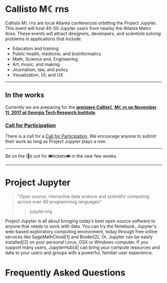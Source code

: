 
# Callisto M☾rns

Callisto M☾rns are local Atlanta conferences orbitting the Project Jupyter.  This event will host 40-50 Jupyter users from nearby the Atlanta Metro Area.  These events will attract designers, developers, and scientists solving problems in applications that include:

- Education and training
- Public health, medicine, and bioinformatics
- Math, Science and, Engineering
- Art, music, and making
- Journalism, law, and policy
- Visualization, UI, and UX

---

## In the works

Currently we are preparing for the [**premiere Callist☾ M☾rn on November 11, 2017 at Georgia Tech Research Institute**](https://callisto-morns.github.io/1/).  

### [Call for Participation](https://docs.google.com/forms/d/e/1FAIpQLSfY1c4y2vLE-q3VMBjOpvTi4pK5D6Q9KudNk25AsxQUjsT3eA/viewform)

There is a call for a [Call for Participation](https://docs.google.com/forms/d/e/1FAIpQLSfY1c4y2vLE-q3VMBjOpvTi4pK5D6Q9KudNk25AsxQUjsT3eA/viewform).  We encourage anyone to submit their work as long as Project Jupyter plays a role.

---

Be on the l👀k out for 🎟tickets🎟 in the new few weeks.

---

# Project Jupyter

> "Open source, interactive data science and scientific computing across over 40 programming languages"
> > jupyter.org

Project Jupyter is all about bringing today’s best open source software to anyone that needs to work with data. You can try the Notebook, Jupyter's web-based exploratory computing environment, today through free online services like SageMathCloud[1] and Binder[2].  Or, Jupyter can be easily installed[3] on your personal Linux, OSX or Windows computer. If you support many users, JupyterHub[4] can bring your compute resources and data to your users and groups with a powerful, familiar user experience.

# Frequently Asked Questions
